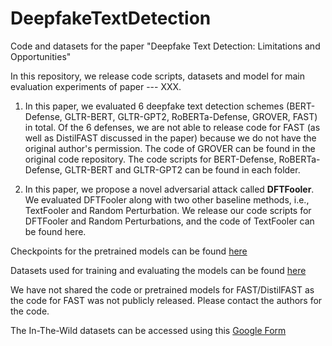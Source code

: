 # DeepfakeTextDetection
Code and datasets for the paper "Deepfake Text Detection: Limitations and Opportunities"

In this repository, we release code scripts, datasets and model for main evaluation experiments of paper --- XXX. 

1. In this paper, we evaluated 6 deepfake text detection schemes (BERT-Defense, GLTR-BERT, GLTR-GPT2, RoBERTa-Defense, GROVER, FAST) in total. Of the 6 defenses, we are not able to release code for FAST (as well as DistilFAST discussed in the paper) because we do not have the original author's permission. The code of GROVER can be found in the original code repository. The code scripts for BERT-Defense, RoBERTa-Defense, GLTR-BERT and GLTR-GPT2 can be found in each folder. 

2. In this paper, we propose a novel adversarial attack called **DFTFooler**. We evaluated DFTFooler along with two other baseline methods, i.e., TextFooler and Random Perturbation. We release our code scripts for DFTFooler and Random Perturbations, and the code of TextFooler can be found here. 


Checkpoints for the pretrained models can be found <a href="https://drive.google.com/drive/folders/1BD6i7MWYYPPFr5SK2EhdKBWx0W8SJO4L">here </a>

Datasets used for training and evaluating the models can be found <a href="https://drive.google.com/drive/folders/1lFxw23DaGm3UMoSVVR2zT3dPQqKCHFi7"> here </a> 

We have not shared the code or pretrained models for FAST/DistilFAST as the code for FAST was not publicly released. Please contact the authors for the code.

The In-The-Wild datasets can be accessed using this <a href="https://docs.google.com/forms/d/1MPEuRO_RUPZR1jrSXC-VCXJviw8_62UOafGjWjxTNro/edit"> Google Form</a>
